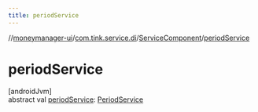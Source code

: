 ```yaml
---
title: periodService
---
```

//[moneymanager-ui](../../../index.html)/[com.tink.service.di](../index.html)/[ServiceComponent](index.html)/[periodService](period-service.html)



# periodService



[androidJvm]\
abstract val [periodService](period-service.html): [PeriodService](../../com.tink.service.time/-period-service/index.html)




